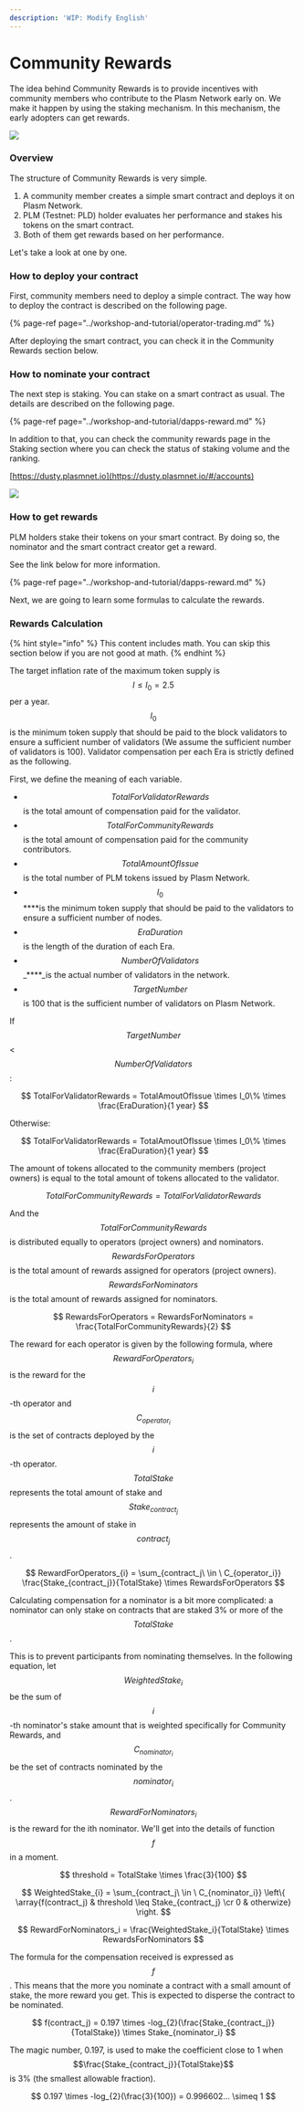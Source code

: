 ```yaml
---
description: 'WIP: Modify English'
---
```


# Community Rewards

The idea behind Community Rewards is to provide incentives with community members who contribute to the Plasm Network early on. We make it happen by using the staking mechanism. In this mechanism, the early adopters can get rewards.

![](../.gitbook/assets/screen-shot-2020-08-11-at-18.33.49.png)

### Overview

The structure of Community Rewards is very simple.

1. A community member creates a simple smart contract and deploys it on Plasm Network.
2. PLM \(Testnet: PLD\) holder evaluates her performance and stakes his tokens on the smart contract.
3. Both of them get rewards based on her performance.

Let's take a look at one by one.

### How to deploy your contract

First, community members need to deploy a simple contract. The way how to deploy the contract is described on the following page. 

{% page-ref page="../workshop-and-tutorial/operator-trading.md" %}

After deploying the smart contract, you can check it in the Community Rewards section below.

### How to nominate your contract

The next step is staking. You can stake on a smart contract as usual. The details are described on the following page.

{% page-ref page="../workshop-and-tutorial/dapps-reward.md" %}

In addition to that, you can check the community rewards page in the Staking section where you can check the status of staking volume and the ranking.

[https://dusty.plasmnet.io](https://dusty.plasmnet.io/#/accounts)

![](../.gitbook/assets/screen-shot-2020-08-11-at-10.29.40.png)

### How to get rewards

PLM holders stake their tokens on your smart contract. By doing so, the nominator and the smart contract creator get a reward.

See the link below for more information.

{% page-ref page="../workshop-and-tutorial/dapps-reward.md" %}

Next, we are going to learn some formulas to calculate the rewards.

### Rewards Calculation

{% hint style="info" %}
This content includes math. You can skip this section below if you are not good at math. 
{% endhint %}

The target inflation rate of the maximum token supply is $$I ≤ I_0 = 2.5%$$per a year. $$I_0$$ is the minimum token supply that should be paid to the block validators to ensure a sufficient number of validators \(We assume the sufficient number of validators is 100\). Validator compensation per each Era is strictly defined as the following. 

First, we define the meaning of each variable.

* $$TotalForValidatorRewards$$ is the total amount of compensation paid for the validator.
* $$TotalForCommunityRewards$$ is the total amount of compensation paid for the community contributors. 
* $$TotalAmountOfIssue$$ is the total number of PLM tokens issued by Plasm Network. 
* $$I_0$$ ****is the minimum token supply that should be paid to the validators to ensure a sufficient number of nodes. 
* $$EraDuration$$ is the length of the duration of each Era. 
* $$NumberOfValidators$$ _****_is the actual number of validators in the network.
*  $$TargetNumber$$ is 100 that is the sufficient number of validators on Plasm Network.

If $$TargetNumber$$&lt; $$NumberOfValidators$$:

$$
TotalForValidatorRewards = TotalAmoutOfIssue \times I_0\% \times \frac{EraDuration}{1 year}
$$

Otherwise:

$$
TotalForValidatorRewards = TotalAmoutOfIssue \times I_0\% \times \frac{EraDuration}{1 year}
$$

The amount of tokens allocated to the community members \(project owners\) is equal to the total amount of tokens allocated to the validator. 

$$
TotalForCommunityRewards = TotalForValidatorRewards
$$

And the $$TotalForCommunityRewards$$ is distributed equally to operators \(project owners\) and nominators. $$RewardsForOperators$$ is the total amount of rewards assigned for operators \(project owners\). $$RewardsForNominators$$ is the total amount of rewards assigned for nominators.

$$
RewardsForOperators = RewardsForNominators = \frac{TotalForCommunityRewards}{2}
$$

The reward for each operator is given by the following formula, where $$RewardForOperators_{i}$$ is the reward for the $$i$$-th operator and $$C_{operator_i}$$is the set of contracts deployed by the $$i$$-th operator. $$TotalStake$$ represents the total amount of stake and $$Stake_{contract_j}$$ represents the amount of stake in $$contract_j$$.

$$
RewardForOperators_{i} = \sum_{contract_j\ \in 
\ C_{operator_i}} \frac{Stake_{contract_j}}{TotalStake} \times RewardsForOperators
$$

Calculating compensation for a nominator is a bit more complicated: a nominator can only stake on contracts that are staked 3% or more of the $$TotalStake$$. 

This is to prevent participants from nominating themselves. In the following equation, let $$WeightedStake_i$$ be the sum of $$i$$-th nominator's stake amount that is weighted specifically for Community Rewards, and $$C_{nominator_i}$$ be the set of contracts nominated by the $$nominator_i$$. $$RewardForNominators_i$$ is the reward for the ith nominator. We'll get into the details of function $$f$$ in a moment.

$$
threshold = TotalStake \times \frac{3}{100}
$$

$$
WeightedStake_{i} = \sum_{contract_j\ \in \ C_{nominator_i}} \left\{ \array{f(contract_j) & threshold \leq Stake_{contract_j} \cr 0 & otherwize} \right.
$$

$$
RewardForNominators_i = \frac{WeightedStake_i}{TotalStake} \times RewardsForNominators
$$

The formula for the compensation received is expressed as $$f$$. This means that the more you nominate a contract with a small amount of stake, the more reward you get. This is expected to disperse the contract to be nominated.

$$
f(contract_j) = 0.197 \times -log_{2}(\frac{Stake_{contract_j}}{TotalStake})  \times Stake_{nominator_i}
$$

The magic number, 0.197, is used to make the coefficient close to 1 when $$\frac{Stake_{contract_j}}{TotalStake}$$ is 3% \(the smallest allowable fraction\).

$$
0.197 \times -log_{2}(\frac{3}{100}) = 0.996602... \simeq 1
$$

